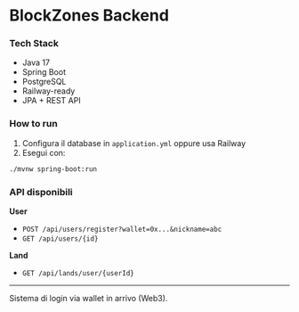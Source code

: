 # BlockZones Backend

### Tech Stack
- Java 17
- Spring Boot
- PostgreSQL
- Railway-ready
- JPA + REST API

### How to run
1. Configura il database in `application.yml` oppure usa Railway
2. Esegui con:
```bash
./mvnw spring-boot:run
```

### API disponibili

**User**
- `POST /api/users/register?wallet=0x...&nickname=abc`
- `GET /api/users/{id}`

**Land**
- `GET /api/lands/user/{userId}`

---

Sistema di login via wallet in arrivo (Web3).
